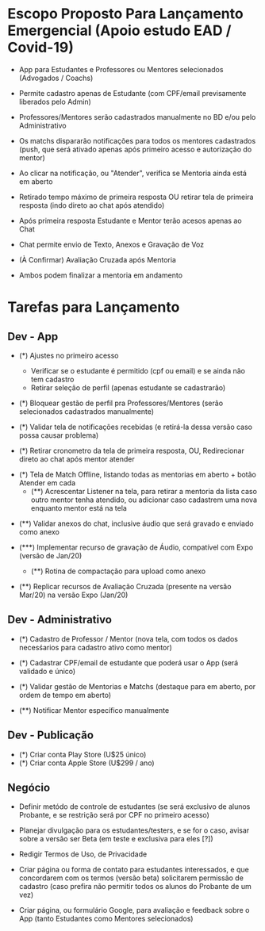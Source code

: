 # Escopo Proposto Para Lançamento Emergencial (Apoio estudo EAD / Covid-19)

+ App para Estudantes e Professores ou Mentores selecionados (Advogados / Coachs)

+ Permite cadastro apenas de Estudante (com CPF/email previsamente liberados pelo Admin)

+ Professores/Mentores serão cadastrados manualmente no BD e/ou pelo Administrativo

+ Os matchs dispararão notificações para todos os mentores cadastrados (push, que será ativado apenas após primeiro acesso e autorização do mentor)

+ Ao clicar na notificação, ou "Atender", verifica se Mentoria ainda está em aberto

+ Retirado tempo máximo de primeira resposta OU retirar tela de primeira resposta (indo direto ao chat após atendido)

+ Após primeira resposta Estudante e Mentor terão acesos apenas ao Chat

+ Chat permite envio de Texto, Anexos e Gravação de Voz

+ (À Confirmar) Avaliação Cruzada após Mentoria

+ Ambos podem finalizar a mentoria em andamento







# Tarefas para Lançamento

## Dev - App

+ (*) Ajustes no primeiro acesso
   - Verificar se o estudante é permitido (cpf ou email) e se ainda não tem cadastro
   - Retirar seleção de perfil (apenas estudante se cadastrarão)

+ (*) Bloquear gestão de perfil pra Professores/Mentores (serão selecionados cadastrados manualmente)

+ (*) Validar tela de notificações recebidas (e retirá-la dessa versão caso possa causar problema)

+ (*) Retirar cronometro da tela de primeira resposta, OU, Redirecionar direto ao chat após mentor atender

- (*) Tela de Match Offline, listando todas as mentorias em aberto + botão Atender em cada
	- (**) Acrescentar Listener na tela, para retirar a mentoria da lista caso outro mentor tenha atendido, ou adicionar caso cadastrem uma nova enquanto mentor está na tela

+ (**) Validar anexos do chat, inclusive áudio que será gravado e enviado como anexo

+ (***) Implementar recurso de gravação de Áudio, compatível com Expo (versão de Jan/20)
   - (**) Rotina de compactação para upload como anexo

+ (**) Replicar recursos de Avaliação Cruzada (presente na versão Mar/20) na versão Expo (Jan/20)


## Dev - Administrativo

+ (*) Cadastro de Professor / Mentor (nova tela, com todos os dados necesśarios para cadastro ativo como mentor)

+ (*) Cadastrar CPF/email de estudante que poderá usar o App (será validado e único)

+ (*) Validar gestão de Mentorias e Matchs (destaque para em aberto, por ordem de tempo em aberto)

+ (**) Notificar Mentor específico manualmente


## Dev - Publicação

+ (*) Criar conta Play Store (U$25 único)
+ (*) Criar conta Apple Store (U$299 / ano)



## Negócio

+ Definir metódo de controle de estudantes (se será exclusivo de alunos Probante, e se restrição será por CPF no primeiro acesso)

+ Planejar divulgação para os estudantes/testers, e se for o caso, avisar sobre a versão ser Beta (em teste e exclusiva para eles [?])

+ Redigir Termos de Uso, de Privacidade

+ Criar página ou forma de contato para estudantes interessados, e que concordarem com os termos (versão beta) solicitarem permissão de cadastro (caso prefira não permitir todos os alunos do Probante de um vez)

+ Criar página, ou formulário Google, para avaliação e feedback sobre o App (tanto Estudantes como Mentores selecionados)
